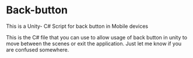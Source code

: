 # Back-button
This is a Unity- C# Script for back button in Mobile devices

This is the C# file that you can use to allow usage of back button in unity to move between the scenes or exit the application.
Just let me know if you are confused somewhere.
